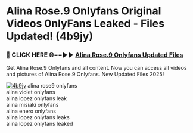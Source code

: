 # Alina Rose.9 Onlyfans Original Videos 0nlyFans Leaked - Files Updated! (4b9jy)

<h3>🔴 CLICK HERE 🌐==►► <a href="https://tinyurl.com/2jnfzry5" rel="nofollow">Alina Rose.9 Onlyfans Updated Files</a></h3>

Get Alina Rose.9 Onlyfans and all content. Now you can access all videos and pictures of Alina Rose.9 Onlyfans. New Updated Files 2025!

[![4b9jy](https://i.imgur.com/GyGTBgg.gif)](https://tinyurl.com/2jnfzry5)
alina rose9 onlyfans<br>
alina violet onlyfans<br>
alina lopez onlyfans leak<br>
alina misiaki onlyfans<br>
alina enero onlyfans<br>
alina lopez onlyfans leaks<br>
alina lopez onlyfans leaked